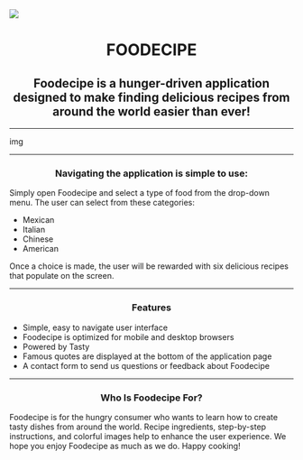 <img src="https://github.com/MustafaKhairalla/duck-duck-code/blob/master/assets/logos/logo-original-01.png?raw=true">

<h1 align=center>FOODECIPE</h1>

<h2 align=center>Foodecipe is a hunger-driven application designed to make finding delicious recipes from around the world easier than ever!</h2>

<hr>
img
<hr>
<h3 align=center>Navigating the application is simple to use:</h3>
  
  <p>Simply open Foodecipe and select a type of food from the drop-down menu. The user can select from these categories:
  <ul>
    <li>Mexican</li>
    <li>Italian</li>
    <li>Chinese</li>
    <li>American</li>
  </ul>
  Once a choice is made, the user will be rewarded with six delicious recipes that populate on the screen.</p>

<hr>

<h3 align=center>Features</h3>
  <ul>
  <li>Simple, easy to navigate user interface</li>
  <li>Foodecipe is optimized for mobile and desktop browsers</li>
  <li>Powered by Tasty</li>
  <li>Famous quotes are displayed at the bottom of the application page</li>
  <li>A contact form to send us questions or feedback about Foodecipe</li>
  </ul>

<hr>

<h3 align=center>Who Is Foodecipe For?</h3>
  <p>Foodecipe is for the hungry consumer who wants to learn how to create tasty dishes from around the world. Recipe ingredients, step-by-step instructions, and colorful images help to enhance the user experience. We hope you enjoy Foodecipe as much as we do. Happy cooking!</p>



